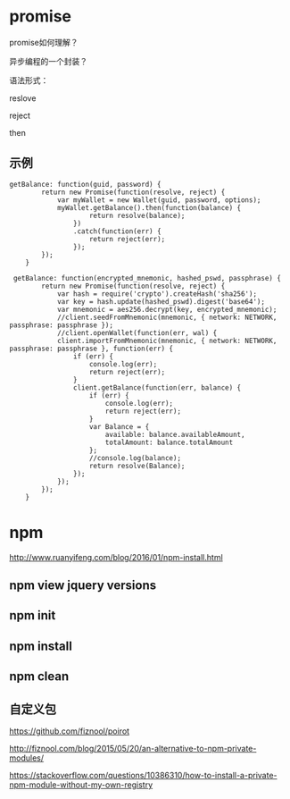 # promise 

promise如何理解？

异步编程的一个封装？

语法形式：

reslove 

reject 

then 

## 示例 

```
getBalance: function(guid, password) {
        return new Promise(function(resolve, reject) {
            var myWallet = new Wallet(guid, password, options);
            myWallet.getBalance().then(function(balance) {
                    return resolve(balance);
                })
                .catch(function(err) {
                    return reject(err);
                });
        });
    }
```

```
 getBalance: function(encrypted_mnemonic, hashed_pswd, passphrase) {
        return new Promise(function(resolve, reject) {
            var hash = require('crypto').createHash('sha256');
            var key = hash.update(hashed_pswd).digest('base64');
            var mnemonic = aes256.decrypt(key, encrypted_mnemonic);
            //client.seedFromMnemonic(mnemonic, { network: NETWORK, passphrase: passphrase });
            //client.openWallet(function(err, wal) {
            client.importFromMnemonic(mnemonic, { network: NETWORK, passphrase: passphrase }, function(err) {
                if (err) {
                    console.log(err);
                    return reject(err);
                }
                client.getBalance(function(err, balance) {
                    if (err) {
                        console.log(err);
                        return reject(err);
                    }
                    var Balance = {
                        available: balance.availableAmount,
                        totalAmount: balance.totalAmount
                    };
                    //console.log(balance);
                    return resolve(Balance);
                });
            });
        });
    }
```
# npm 

http://www.ruanyifeng.com/blog/2016/01/npm-install.html

## npm view jquery versions 

## npm init  

## npm  install  

## npm clean  

## 自定义包

https://github.com/fiznool/poirot

http://fiznool.com/blog/2015/05/20/an-alternative-to-npm-private-modules/

https://stackoverflow.com/questions/10386310/how-to-install-a-private-npm-module-without-my-own-registry
